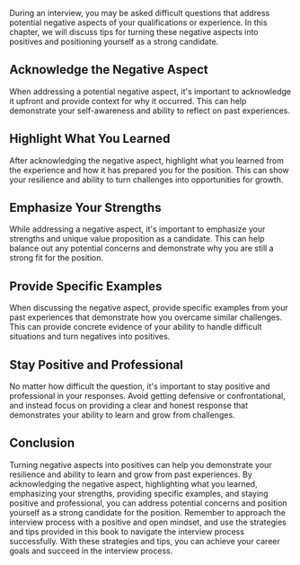
During an interview, you may be asked difficult questions that address potential negative aspects of your qualifications or experience. In this chapter, we will discuss tips for turning these negative aspects into positives and positioning yourself as a strong candidate.

Acknowledge the Negative Aspect
-------------------------------

When addressing a potential negative aspect, it's important to acknowledge it upfront and provide context for why it occurred. This can help demonstrate your self-awareness and ability to reflect on past experiences.

Highlight What You Learned
--------------------------

After acknowledging the negative aspect, highlight what you learned from the experience and how it has prepared you for the position. This can show your resilience and ability to turn challenges into opportunities for growth.

Emphasize Your Strengths
------------------------

While addressing a negative aspect, it's important to emphasize your strengths and unique value proposition as a candidate. This can help balance out any potential concerns and demonstrate why you are still a strong fit for the position.

Provide Specific Examples
-------------------------

When discussing the negative aspect, provide specific examples from your past experiences that demonstrate how you overcame similar challenges. This can provide concrete evidence of your ability to handle difficult situations and turn negatives into positives.

Stay Positive and Professional
------------------------------

No matter how difficult the question, it's important to stay positive and professional in your responses. Avoid getting defensive or confrontational, and instead focus on providing a clear and honest response that demonstrates your ability to learn and grow from challenges.

Conclusion
----------

Turning negative aspects into positives can help you demonstrate your resilience and ability to learn and grow from past experiences. By acknowledging the negative aspect, highlighting what you learned, emphasizing your strengths, providing specific examples, and staying positive and professional, you can address potential concerns and position yourself as a strong candidate for the position. Remember to approach the interview process with a positive and open mindset, and use the strategies and tips provided in this book to navigate the interview process successfully. With these strategies and tips, you can achieve your career goals and succeed in the interview process.
